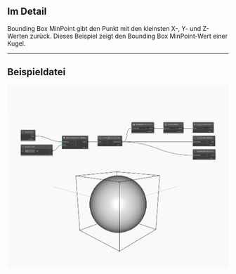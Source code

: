 ## Im Detail
Bounding Box MinPoint gibt den Punkt mit den kleinsten X-, Y- und Z-Werten zurück. Dieses Beispiel zeigt den Bounding Box MinPoint-Wert einer Kugel.
___
## Beispieldatei

![MinPoint](./Autodesk.DesignScript.Geometry.BoundingBox.MinPoint_img.jpg)

